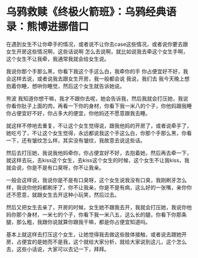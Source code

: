 # 乌鸦救赎《终极火箭班》：乌鸦经典语录：熊博进挪借口

在遇到女生不让你牵手的情况，或者说不让你去case这些情况，或者说你要去跟女生开房这些情况啊，这些话说啊 怎么去说啊，就比如说我去牵这个女生手啊，这个女生不让我牵，我通常我就会给女生说。

我说你那个手那么黑，你看下我这个手这么白，我牵你的手 你占便宜好不好，我会这样去说，或者说我去跟女生开房，我一般都会说 我说，我们去 我今天晚上想抱着你睡，想哄你睡觉，然后这个女生就告诉她说。

熊波 我知道你想干嘛，我才不跟你去呢，她会告诉我，然后我就会打压她，我说你看你肚子上面的肉，再看一下你的身材，你看下我一米八的个子，你他妈跟我睡 你占便宜好不好，你占多大的便宜，你他妈还不愿意跟我去睡。

就这样不停地去重复，不让这个女生觉得说，跟我他妈的开房了，或者说牵手了，她吃亏了，不让这个女生觉得，永远都说我这个手这么白，你那个手那么黑，你看一下，还有皱纹怎么样，其实没有皱纹，我故意去说这些话。

然后去打压她，我说我他妈牵你，你占便宜好不好，去抱着她，然后再去牵一下，就这样去玩，去kiss这个女生，去kiss这个女生的时候，这个女生不让我kiss，我就会说，你是不是有口臭呀，你不让我亲。

一般会这样说，我说你是不是有口臭呀，这个女生说我没有口臭，我刚刷牙怎么样，我说你他妈都刷牙了，你不让我亲，你是不是有病，这么好的一张嘴，亲你你还不愿意，就跟女生去开这种小玩笑，然后过去。

然后又把女生去亲了，开房的时候，女生她不跟我去开，我就会打压她，我说你他妈你那个身材，一米七的个子，你看下我一米八五，这么长的腿，你看下你那条腿，那么粗，我跟你说就算你跟我干嘛，都是你占便宜知道吗。

基本上就这样去打压这个女生，让她觉得我去做这些肢体接触，或者说去跟她开房，占便宜的是她而不是我，这个就给大家分析，就给大家说到这儿，这个怎么去，这些小话说，大家可以去记一下，拜拜。

